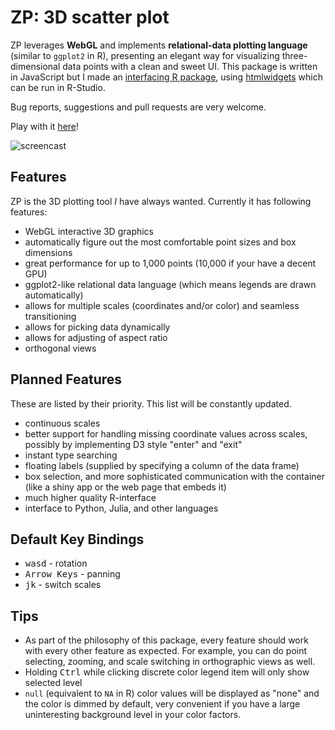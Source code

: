 ZP: 3D scatter plot
===================

ZP leverages **WebGL** and implements **relational-data plotting language**
(similar to `ggplot2` in R), presenting an elegant way for visualizing
three-dimensional data points with a clean and sweet UI. This package is
written in JavaScript but I made an [interfacing R package](https://github.com/w9/zp-r),
using [htmlwidgets](http://www.htmlwidgets.org/) which can be run in R-Studio.

Bug reports, suggestions and pull requests are very welcome.

Play with it [here](http://60g.org/zp)!

![screencast](http://i.giphy.com/3owyp8ulB7T3V8REGY.gif)

Features
--------

ZP is the 3D plotting tool *I* have always wanted. Currently it has following features:

* WebGL interactive 3D graphics
* automatically figure out the most comfortable point sizes and box dimensions
* great performance for up to 1,000 points (10,000 if your have a decent GPU)
* ggplot2-like relational data language (which means legends are drawn automatically)
* allows for multiple scales (coordinates and/or color) and seamless transitioning
* allows for picking data dynamically
* allows for adjusting of aspect ratio
* orthogonal views

Planned Features
----------------

These are listed by their priority. This list will be constantly updated.

* continuous scales
* better support for handling missing coordinate values across scales, possibly by implementing D3 style "enter" and "exit"
* instant type searching
* floating labels (supplied by specifying a column of the data frame)
* box selection, and more sophisticated communication with the container (like a shiny app or the web page that embeds it)
* much higher quality R-interface
* interface to Python, Julia, and other languages

Default Key Bindings
--------------------

* <kbd>w</kbd><kbd>a</kbd><kbd>s</kbd><kbd>d</kbd> - rotation
* <kbd>Arrow Keys</kbd> - panning
* <kbd>j</kbd><kbd>k</kbd> - switch scales

Tips
----

* As part of the philosophy of this package, every feature should work with every
  other feature as expected. For example, you can do point selecting, zooming,
  and scale switching in orthographic views as well.
* Holding <kbd>Ctrl</kbd> while clicking discrete color legend item will only
  show selected level
* `null` (equivalent to `NA` in R) color values will be displayed as "none" and
  the color is dimmed by default, very convenient if you have a large
  uninteresting background level in your color factors.
